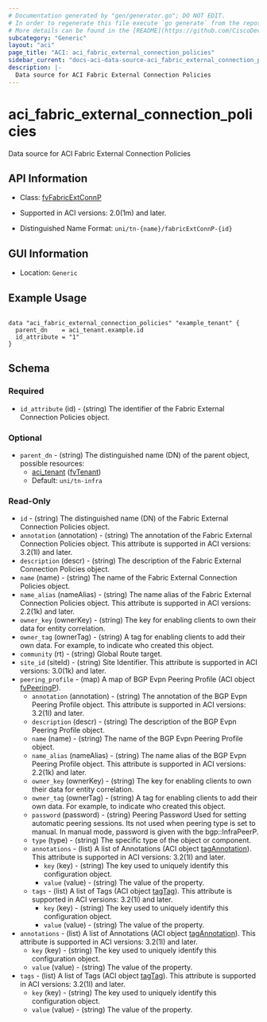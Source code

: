 ```yaml
---
# Documentation generated by "gen/generator.go"; DO NOT EDIT.
# In order to regenerate this file execute `go generate` from the repository root.
# More details can be found in the [README](https://github.com/CiscoDevNet/terraform-provider-aci/blob/master/README.md).
subcategory: "Generic"
layout: "aci"
page_title: "ACI: aci_fabric_external_connection_policies"
sidebar_current: "docs-aci-data-source-aci_fabric_external_connection_policies"
description: |-
  Data source for ACI Fabric External Connection Policies
---
```


# aci_fabric_external_connection_policies #

Data source for ACI Fabric External Connection Policies

## API Information ##

* Class: [fvFabricExtConnP](https://pubhub.devnetcloud.com/media/model-doc-latest/docs/app/index.html#/objects/fvFabricExtConnP/overview)

* Supported in ACI versions: 2.0(1m) and later.

* Distinguished Name Format: `uni/tn-{name}/fabricExtConnP-{id}`

## GUI Information ##

* Location: `Generic`

## Example Usage ##

```hcl

data "aci_fabric_external_connection_policies" "example_tenant" {
  parent_dn    = aci_tenant.example.id
  id_attribute = "1"
}

```

## Schema ##

### Required ###

* `id_attribute` (id) - (string) The identifier of the Fabric External Connection Policies object.

### Optional ###

* `parent_dn` - (string) The distinguished name (DN) of the parent object, possible resources:
  - [aci_tenant](https://registry.terraform.io/providers/CiscoDevNet/aci/latest/docs/resources/tenant) ([fvTenant](https://pubhub.devnetcloud.com/media/model-doc-latest/docs/app/index.html#/objects/fvTenant/overview))
  - Default: `uni/tn-infra`

### Read-Only ###

* `id` - (string) The distinguished name (DN) of the Fabric External Connection Policies object.
* `annotation` (annotation) - (string) The annotation of the Fabric External Connection Policies object. This attribute is supported in ACI versions: 3.2(1l) and later.
* `description` (descr) - (string) The description of the Fabric External Connection Policies object.
* `name` (name) - (string) The name of the Fabric External Connection Policies object.
* `name_alias` (nameAlias) - (string) The name alias of the Fabric External Connection Policies object. This attribute is supported in ACI versions: 2.2(1k) and later.
* `owner_key` (ownerKey) - (string) The key for enabling clients to own their data for entity correlation.
* `owner_tag` (ownerTag) - (string) A tag for enabling clients to add their own data. For example, to indicate who created this object.
* `community` (rt) - (string) Global Route target.
* `site_id` (siteId) - (string) Site Identifier. This attribute is supported in ACI versions: 3.0(1k) and later.
* `peering_profile` - (map) A map of BGP Evpn Peering Profile (ACI object [fvPeeringP](https://pubhub.devnetcloud.com/media/model-doc-latest/docs/app/index.html#/objects/fvPeeringP/overview)).
    * `annotation` (annotation) - (string) The annotation of the BGP Evpn Peering Profile object. This attribute is supported in ACI versions: 3.2(1l) and later.
    * `description` (descr) - (string) The description of the BGP Evpn Peering Profile object.
    * `name` (name) - (string) The name of the BGP Evpn Peering Profile object.
    * `name_alias` (nameAlias) - (string) The name alias of the BGP Evpn Peering Profile object. This attribute is supported in ACI versions: 2.2(1k) and later.
    * `owner_key` (ownerKey) - (string) The key for enabling clients to own their data for entity correlation.
    * `owner_tag` (ownerTag) - (string) A tag for enabling clients to add their own data. For example, to indicate who created this object.
    * `password` (password) - (string) Peering Password Used for setting automatic peering sessions. Its not used when peering type is set to manual. In manual mode, password is given with the bgp::InfraPeerP.
    * `type` (type) - (string) The specific type of the object or component.
    * `annotations` - (list) A list of Annotations (ACI object [tagAnnotation](https://pubhub.devnetcloud.com/media/model-doc-latest/docs/app/index.html#/objects/tagAnnotation/overview)). This attribute is supported in ACI versions: 3.2(1l) and later.
        * `key` (key) - (string) The key used to uniquely identify this configuration object.
        * `value` (value) - (string) The value of the property.
    * `tags` - (list) A list of Tags (ACI object [tagTag](https://pubhub.devnetcloud.com/media/model-doc-latest/docs/app/index.html#/objects/tagTag/overview)). This attribute is supported in ACI versions: 3.2(1l) and later.
        * `key` (key) - (string) The key used to uniquely identify this configuration object.
        * `value` (value) - (string) The value of the property.
* `annotations` - (list) A list of Annotations (ACI object [tagAnnotation](https://pubhub.devnetcloud.com/media/model-doc-latest/docs/app/index.html#/objects/tagAnnotation/overview)). This attribute is supported in ACI versions: 3.2(1l) and later.
    * `key` (key) - (string) The key used to uniquely identify this configuration object.
    * `value` (value) - (string) The value of the property.
* `tags` - (list) A list of Tags (ACI object [tagTag](https://pubhub.devnetcloud.com/media/model-doc-latest/docs/app/index.html#/objects/tagTag/overview)). This attribute is supported in ACI versions: 3.2(1l) and later.
    * `key` (key) - (string) The key used to uniquely identify this configuration object.
    * `value` (value) - (string) The value of the property.
